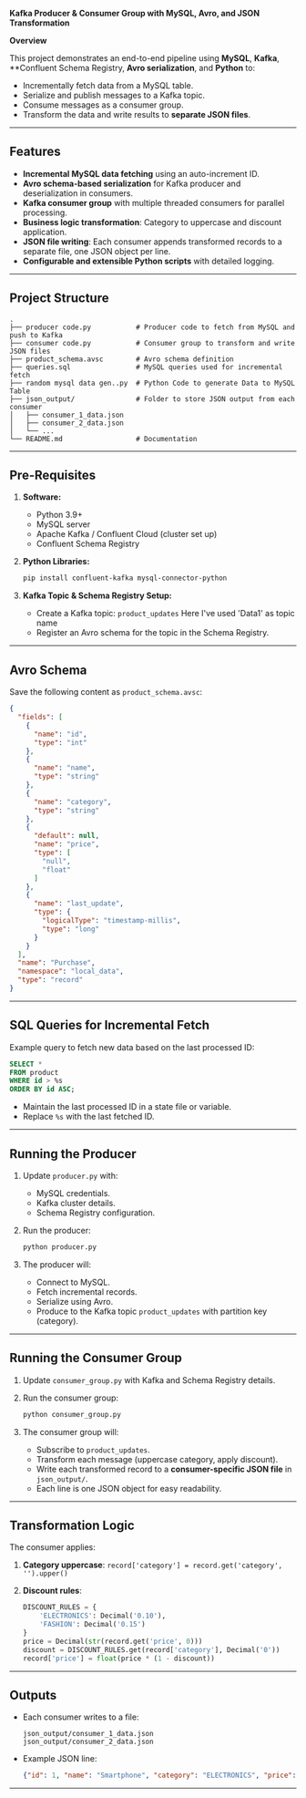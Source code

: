 **Kafka Producer & Consumer Group with MySQL, Avro, and JSON Transformation**

**Overview**

This project demonstrates an end-to-end pipeline using **MySQL**, **Kafka**, **Confluent Schema Registry, **Avro serialization**, and **Python** to:

* Incrementally fetch data from a MySQL table.
* Serialize and publish messages to a Kafka topic.
* Consume messages as a consumer group.
* Transform the data and write results to **separate JSON files**.

---

## **Features**

* **Incremental MySQL data fetching** using an auto-increment ID.
* **Avro schema-based serialization** for Kafka producer and deserialization in consumers.
* **Kafka consumer group** with multiple threaded consumers for parallel processing.
* **Business logic transformation**: Category to uppercase and discount application.
* **JSON file writing**: Each consumer appends transformed records to a separate file, one JSON object per line.
* **Configurable and extensible Python scripts** with detailed logging.

---

## **Project Structure**

```
.
├── producer code.py           # Producer code to fetch from MySQL and push to Kafka
├── consumer code.py           # Consumer group to transform and write JSON files
├── product_schema.avsc        # Avro schema definition
├── queries.sql                # MySQL queries used for incremental fetch
├── random mysql data gen..py  # Python Code to generate Data to MySQL Table
├── json_output/               # Folder to store JSON output from each consumer
│   ├── consumer_1_data.json
│   ├── consumer_2_data.json
│   └── ...
└── README.md                  # Documentation
```

---

## **Pre-Requisites**

1. **Software:**

   * Python 3.9+
   * MySQL server
   * Apache Kafka / Confluent Cloud (cluster set up)
   * Confluent Schema Registry

2. **Python Libraries:**

   ```bash
   pip install confluent-kafka mysql-connector-python
   ```

3. **Kafka Topic & Schema Registry Setup:**

   * Create a Kafka topic: `product_updates`  Here I've used 'Data1' as topic name
   * Register an Avro schema for the topic in the Schema Registry.

---

## **Avro Schema**

Save the following content as `product_schema.avsc`:

```json
{
  "fields": [
    {
      "name": "id",
      "type": "int"
    },
    {
      "name": "name",
      "type": "string"
    },
    {
      "name": "category",
      "type": "string"
    },
    {
      "default": null,
      "name": "price",
      "type": [
        "null",
        "float"
      ]
    },
    {
      "name": "last_update",
      "type": {
        "logicalType": "timestamp-millis",
        "type": "long"
      }
    }
  ],
  "name": "Purchase",
  "namespace": "local_data",
  "type": "record"
}
```

---

## **SQL Queries for Incremental Fetch**

Example query to fetch new data based on the last processed ID:

```sql
SELECT *  
FROM product 
WHERE id > %s 
ORDER BY id ASC;
```


* Maintain the last processed ID in a state file or variable.
* Replace `%s` with the last fetched ID.

---

## **Running the Producer**

1. Update `producer.py` with:

   * MySQL credentials.
   * Kafka cluster details.
   * Schema Registry configuration.
2. Run the producer:

   ```bash
   python producer.py
   ```
3. The producer will:

   * Connect to MySQL.
   * Fetch incremental records.
   * Serialize using Avro.
   * Produce to the Kafka topic `product_updates` with partition key (category).

---

## **Running the Consumer Group**

1. Update `consumer_group.py` with Kafka and Schema Registry details.
2. Run the consumer group:

   ```bash
   python consumer_group.py
   ```
3. The consumer group will:

   * Subscribe to `product_updates`.
   * Transform each message (uppercase category, apply discount).
   * Write each transformed record to a **consumer-specific JSON file** in `json_output/`.
   * Each line is one JSON object for easy readability.

---

## **Transformation Logic**

The consumer applies:

1. **Category uppercase**: `record['category'] = record.get('category', '').upper()`
2. **Discount rules**:

   ```python
   DISCOUNT_RULES = {
       'ELECTRONICS': Decimal('0.10'),
       'FASHION': Decimal('0.15')
   }
   price = Decimal(str(record.get('price', 0)))
   discount = DISCOUNT_RULES.get(record['category'], Decimal('0'))
   record['price'] = float(price * (1 - discount))
   ```

---

## **Outputs**

* Each consumer writes to a file:

  ```
  json_output/consumer_1_data.json
  json_output/consumer_2_data.json
  ```
* Example JSON line:

  ```json
  {"id": 1, "name": "Smartphone", "category": "ELECTRONICS", "price": 450.0, "created_at": "2025-08-20"}
  ```
---